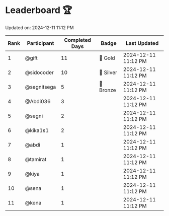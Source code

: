 # Leaderboard 🏆

Updated on: 2024-12-11 11:12 PM

| Rank | Participant       | Completed Days | Badge      | Last Updated         |
|------|-------------------|----------------|------------|----------------------|
| 1    | @gift             | 11             | 🏅 Gold     | 2024-12-11 11:12 PM |
| 2    | @sidocoder        | 10             | 🥈 Silver   | 2024-12-11 11:12 PM |
| 3    | @segnitsega       | 5              | 🥉 Bronze   | 2024-12-11 11:12 PM |
| 4    | @Abdi036          | 3              |            | 2024-12-11 11:12 PM |
| 5    | @segni            | 2              |            | 2024-12-11 11:12 PM |
| 6    | @kika1s1          | 2              |            | 2024-12-11 11:12 PM |
| 7    | @abdi             | 1              |            | 2024-12-11 11:12 PM |
| 8    | @tamirat          | 1              |            | 2024-12-11 11:12 PM |
| 9    | @kiya             | 1              |            | 2024-12-11 11:12 PM |
| 10   | @sena             | 1              |            | 2024-12-11 11:12 PM |
| 11   | @kena             | 1              |            | 2024-12-11 11:12 PM |
